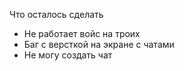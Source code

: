 Что осталось сделать
 - Не работает войс на троих
 - Баг с версткой на экране с чатами
 - Не могу создать чат